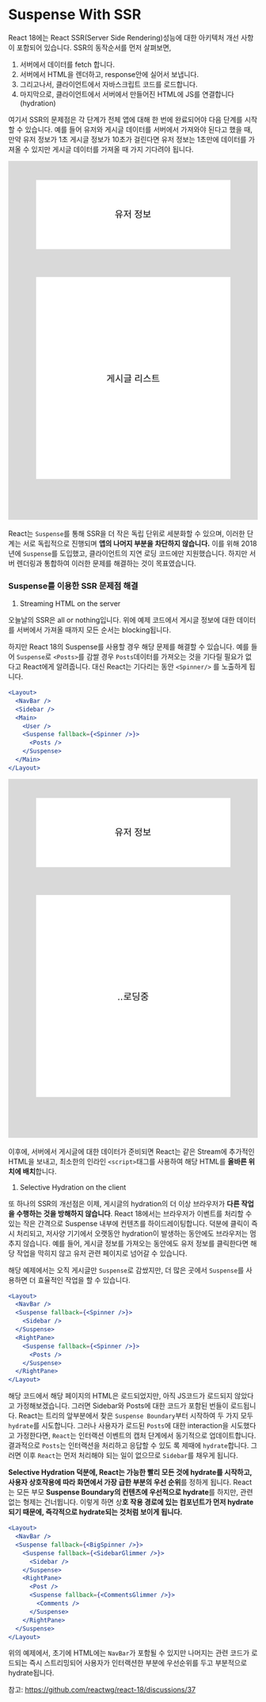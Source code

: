 # Suspense With SSR

React 18에는 React SSR(Server Side Rendering)성능에 대한 아키텍처 개선 사항이 포함되어 있습니다. SSR의 동작순서를 먼저 살펴보면, 

1. 서버에서 데이터를 fetch 합니다.
2. 서버에서 HTML을 렌더하고, response안에 실어서 보냅니다.
3. 그리고나서, 클라이언트에서 자바스크립트 코드를 로드합니다.
4. 마지막으로, 클라이언트에서 서버에서 만들어진 HTML에 JS를 연결합니다 (hydration) 

여기서 SSR의 문제점은 각 단계가 전체 앱에 대해 한 번에 완료되어야 다음 단계를 시작할 수 있습니다. 예를 들어 유저와 게시글 데이터를 서버에서 가져와야 된다고 했을 때, 만약 유저 정보가 1초 게시글 정보가 10초가 걸린다면 유저 정보는 1초만에 데이터를 가져올 수 있지만 게시글 데이터를 가져올 때 가지 기다려야 됩니다. 

![Frame 1.png](../images/suspenseWithSSR1.png)

React는 `Suspense`를 통해 SSR을 더 작은 독립 단위로 세분화할 수 있으며, 이러한 단계는 서로 독립적으로 진행되며 **앱의 나머지 부분을 차단하지 않습니다.** 이를 위해 2018년에 `Suspense`를 도입했고, 클라이언트의 지연 로딩 코드에만 지원했습니다. 하지만 서버 렌더링과 통합하여 이러한 문제를 해결하는 것이 목표였습니다.

### Suspense를 이용한 SSR 문제점 해결

1. Streaming HTML on the server

오늘날의 SSR은 all or nothing입니다. 위에 예제 코드에서 게시글 정보에 대한 데이터를 서버에서 가져올 때까지 모든 순서는 blocking됩니다.

하지만 React 18의 Suspense를 사용할 경우 해당 문제를 해결할 수 있습니다. 예를 들어 `Suspense`로 `<Posts>`를 감쌀 경우 `Posts`데이터를 가져오는 것을 기다릴 필요가 없다고 React에게 알려줍니다. 대신 React는 기다리는 동안 `<Spinner/>` 를 노출하게 됩니다.

```jsx
<Layout>
  <NavBar />
  <Sidebar />
  <Main>
    <User />
    <Suspense fallback={<Spinner />}>
      <Posts />
    </Suspense>
  </Main>
</Layout>
```

![로딩중.png](../images/suspenseWithSSR2.png)

이후에, 서버에서 게시글에 대한 데이터가 준비되면 React는 같은 Stream에 추가적인 HTML을 보내고, 최소한의 인라인 `<script>`태그를 사용하여 해당 HTML를 **올바른 위치에 배치**합니다.

1. Selective Hydration on the client

또 하나의 SSR의 개선점은 이제, 게시글의 hydration의 더 이상 브라우저가 **다른 작업을 수행하는 것을 방해하지 않습니다**. React 18에서는 브라우저가 이벤트를 처리할 수 있는 작은 간격으로 Suspense 내부에 컨텐츠를 하이드레이팅합니다. 덕분에 클릭이 즉시 처리되고, 저사양 기기에서 오랫동안 hydration이 발생하는 동안에도 브라우저는 멈추지 않습니다. 예를 들어, 게시글 정보를 가져오는 동안에도 유저 정보를 클릭한다면 해당 작업을 막히지 않고 유저 관련 페이지로 넘어갈 수 있습니다. 

해당 예제에서는 오직 게시글만 `Suspense`로 감쌌지만, 더 많은 곳에서 `Suspense`를 사용하면 더 효율적인 작업을 할 수 있습니다. 

```jsx
<Layout>
  <NavBar />
  <Suspense fallback={<Spinner />}>
    <Sidebar />
  </Suspense>
  <RightPane>
    <Suspense fallback={<Spinner />}>
      <Posts />
    </Suspense>
  </RightPane>
</Layout>
```

해당 코드에서 해당 페이지의 HTML은 로드되었지만, 아직 JS코드가 로드되지 않았다고 가정해보겠습니다. 그러면 Sidebar와 Posts에 대한 코드가 포함된 번들이 로드됩니다. React는 트리의 앞부분에서 찾은 `Suspense Boundary`부터 시작하여 두 가지 모두 `hydrate`를 시도합니다. 그러나 사용자가 로드된 `Posts`에 대한 interaction을 시도했다고 가정한다면, `React`는 인터랙션 이벤트의 캡처 단계에서 동기적으로 업데이트합니다. 결과적으로 `Posts`는 인터랙션을 처리하고 응답할 수 있도 록 제때에 `hydrate`합니다. 그러면 이후  `React`는 먼저 처리해야 되는 일이 없으므로 `Sidebar`를 채우게 됩니다.

**Selective Hydration 덕분에, React는 가능한 빨리 모든 것에 hydrate를 시작하고, 사용자 상호작용에 따라 화면에서 가장 급한 부분의 우선 순위**를 정하게 됩니다. React는 모든 부모 **Suspense Boundary의 컨텐츠에 우선적으로 hydrate**를 하지만, 관련 없는 형제는 건너뜁니다. 이렇게 하면 상**호 작용 경로에 있는 컴포넌트가 먼저 hydrate되기 때문에, 즉각적으로 hydrate되는 것처럼 보이게 됩니다.**

```jsx
<Layout>
  <NavBar />
  <Suspense fallback={<BigSpinner />}>
    <Suspense fallback={<SidebarGlimmer />}>
      <Sidebar />
    </Suspense>
    <RightPane>
      <Post />
      <Suspense fallback={<CommentsGlimmer />}>
        <Comments />
      </Suspense>
    </RightPane>
  </Suspense>
</Layout>
```

위의 예제에서, 초기에 HTML에는 `NavBar`가 포함될 수 있지만 나머지는 관련 코드가 로드되는 즉시 스트리밍되어 사용자가 인터랙션한 부분에 우선순위를 두고 부분적으로 hydrate됩니다. 

참고: https://github.com/reactwg/react-18/discussions/37
